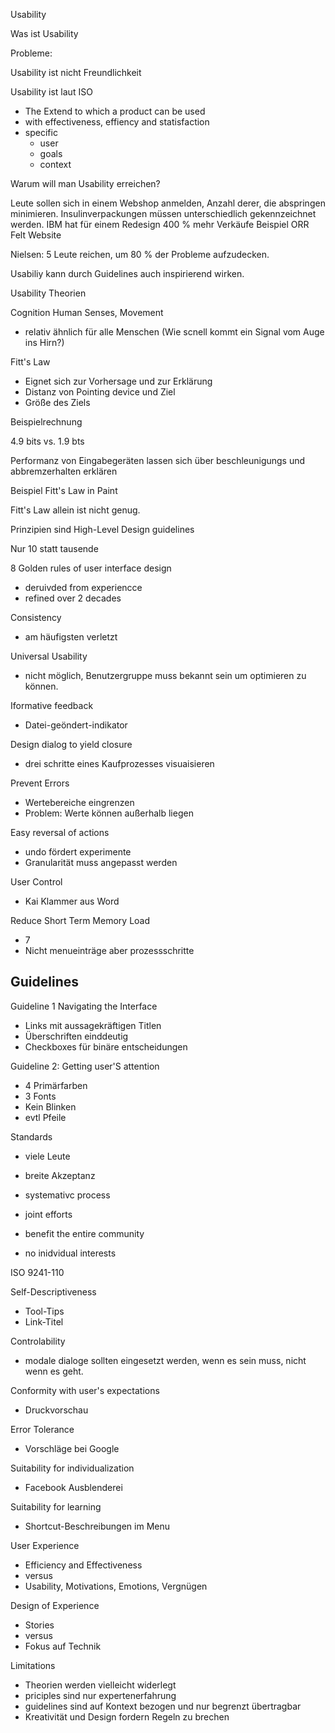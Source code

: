 Usability

Was ist Usability

Probleme:

Usability ist nicht Freundlichkeit

Usability ist laut ISO

-   The Extend to which a product can be used
-   with effectiveness, effiency and statisfaction
-   specific
    -   user
    -   goals
    -   context

Warum will man Usability erreichen?

Leute sollen sich in einem Webshop anmelden, Anzahl derer, die abspringen minimieren.
Insulinverpackungen müssen unterschiedlich gekennzeichnet werden.
IBM hat für einem Redesign 400 % mehr Verkäufe
Beispiel ORR Felt Website

Nielsen: 5 Leute reichen, um 80 % der Probleme aufzudecken.

Usabiliy kann durch Guidelines auch inspirierend wirken.

Usability Theorien

Cognition Human Senses, Movement

-   relativ ähnlich für alle Menschen
    (Wie scnell kommt ein Signal vom Auge ins Hirn?)

Fitt's Law

-   Eignet sich zur Vorhersage und zur Erklärung
-   Distanz von Pointing device und Ziel
-   Größe des Ziels

Beispielrechnung

4.9 bits vs. 1.9 bts

Performanz von Eingabegeräten lassen sich über beschleunigungs und abbremzerhalten erklären

Beispiel Fitt's Law in Paint

Fitt's Law allein ist nicht genug.

Prinzipien sind High-Level Design guidelines

Nur 10 statt tausende

8 Golden rules of user interface design

-   deruivded from experiencce
-   refined over 2 decades

Consistency

-   am häufigsten verletzt

Universal Usability

-   nicht möglich, Benutzergruppe muss bekannt sein um optimieren zu können.

Iformative feedback

-   Datei-geöndert-indikator

Design dialog to yield closure

-   drei schritte eines Kaufprozesses visuaisieren

Prevent Errors

-   Wertebereiche eingrenzen
-   Problem: Werte können außerhalb liegen

Easy reversal of actions

-   undo fördert experimente
-   Granularität muss angepasst werden

User Control

-   Kai Klammer aus Word

Reduce Short Term Memory Load

-   7
-   Nicht menueinträge aber prozessschritte

Guidelines
----------

Guideline 1 Navigating the Interface

-    Links mit aussagekräftigen Titlen
-    Überschriften einddeutig
-    Checkboxes für binäre entscheidungen

Guideline 2: Getting user'S attention

-    4 Primärfarben
-    3 Fonts
-    Kein Blinken
-    evtl Pfeile

Standards

-    viele Leute
-    breite Akzeptanz

-    systemativc process
-    joint efforts
-    benefit the entire community
-    no inidvidual interests

ISO 9241-110

Self-Descriptiveness

-   Tool-Tips
-   Link-Titel

Controlability

-   modale dialoge sollten eingesetzt werden, wenn es sein muss, nicht wenn es geht.

Conformity with user's expectations

-   Druckvorschau

Error Tolerance

-   Vorschläge bei Google

Suitability for individualization

-   Facebook Ausblenderei

Suitability for learning

-   Shortcut-Beschreibungen im Menu

User Experience

-   Efficiency and Effectiveness
-   versus
-   Usability, Motivations, Emotions, Vergnügen

Design of Experience

-   Stories
-   versus
-   Fokus auf Technik

Limitations

-   Theorien werden vielleicht widerlegt
-   priciples sind nur expertenerfahrung
-   guidelines sind auf Kontext bezogen und nur begrenzt übertragbar
-   Kreativität und Design fordern Regeln zu brechen
